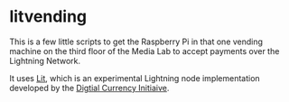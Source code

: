 # litvending

This is a few little scripts to get the Raspberry Pi in that one vending
machine on the third floor of the Media Lab to accept payments over the
Lightning Network.

It uses [Lit](https://github.com/mit-dci/lit), which is an experimental
Lightning node implementation developed by the
[Digtial Currency Initiaive](https://dci.mit.edu/).

